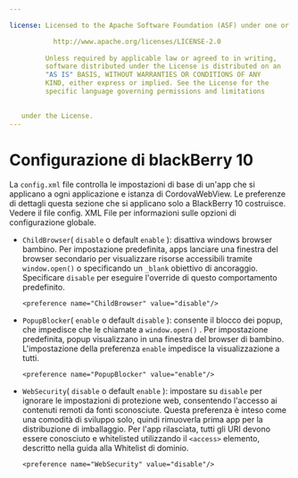 ```yaml
---

license: Licensed to the Apache Software Foundation (ASF) under one or more contributor license agreements. See the NOTICE file distributed with this work for additional information regarding copyright ownership. The ASF licenses this file to you under the Apache License, Version 2.0 (the "License"); you may not use this file except in compliance with the License. You may obtain a copy of the License at

           http://www.apache.org/licenses/LICENSE-2.0
    
         Unless required by applicable law or agreed to in writing,
         software distributed under the License is distributed on an
         "AS IS" BASIS, WITHOUT WARRANTIES OR CONDITIONS OF ANY
         KIND, either express or implied. See the License for the
         specific language governing permissions and limitations
    

   under the License.
---
```


# Configurazione di blackBerry 10

La `config.xml` file controlla le impostazioni di base di un'app che si applicano a ogni applicazione e istanza di CordovaWebView. Le preferenze di dettagli questa sezione che si applicano solo a BlackBerry 10 costruisce. Vedere il file config. XML File per informazioni sulle opzioni di configurazione globale.

*   `ChildBrowser`( `disable` o default `enable` ): disattiva windows browser bambino. Per impostazione predefinita, apps lanciare una finestra del browser secondario per visualizzare risorse accessibili tramite `window.open()` o specificando un `_blank` obiettivo di ancoraggio. Specificare `disable` per eseguire l'override di questo comportamento predefinito.
    
        <preference name="ChildBrowser" value="disable"/>
        

*   `PopupBlocker`( `enable` o default `disable` ): consente il blocco dei popup, che impedisce che le chiamate a `window.open()` . Per impostazione predefinita, popup visualizzano in una finestra del browser di bambino. L'impostazione della preferenza `enable` impedisce la visualizzazione a tutti.
    
        <preference name="PopupBlocker" value="enable"/>
        

*   `WebSecurity`( `disable` o default `enable` ): impostare su `disable` per ignorare le impostazioni di protezione web, consentendo l'accesso ai contenuti remoti da fonti sconosciute. Questa preferenza è inteso come una comodità di sviluppo solo, quindi rimuoverla prima app per la distribuzione di imballaggio. Per l'app rilasciata, tutti gli URI devono essere conosciuto e whitelisted utilizzando il `<access>` elemento, descritto nella guida alla Whitelist di dominio.
    
        <preference name="WebSecurity" value="disable"/>